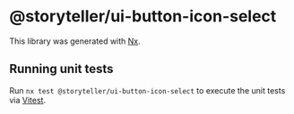 # @storyteller/ui-button-icon-select

This library was generated with [Nx](https://nx.dev).

## Running unit tests

Run `nx test @storyteller/ui-button-icon-select` to execute the unit tests via [Vitest](https://vitest.dev/).
